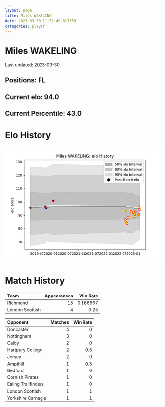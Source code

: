 ```yaml
---  
layout: page  
title: Miles WAKELING  
date: 2023-03-30 11:32:49.817359  
categories: player  
---
```

# Miles WAKELING


Last updated: 2023-03-30
## Positions: FL

## Current elo: 94.0

## Current Percentile: 43.0

# Elo History


![elo history](history_MilesWAKELING.png)
# Match History


| Team            |   Appearances |   Win Rate |
|:----------------|--------------:|-----------:|
| Richmond        |            15 |   0.166667 |
| London Scottish |             4 |   0.25     |

| Opponent            |   Matches |   Win Rate |
|:--------------------|----------:|-----------:|
| Doncaster           |         4 |        0   |
| Nottingham          |         3 |        0   |
| Caldy               |         2 |        0   |
| Hartpury College    |         2 |        0.5 |
| Jersey              |         2 |        0   |
| Ampthill            |         1 |        0.5 |
| Bedford             |         1 |        0   |
| Cornish Pirates     |         1 |        0   |
| Ealing Trailfinders |         1 |        0   |
| London Scottish     |         1 |        1   |
| Yorkshire Carnegie  |         1 |        1   |